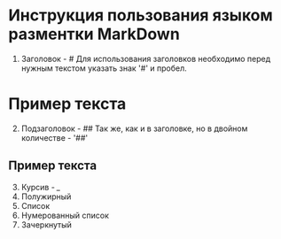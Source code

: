 # Инструкция пользования языком разментки MarkDown

1. Заголовок - # Для использования заголовков необходимо перед нужным текстом указать знак '#' и пробел. 
# Пример текста

2. Подзаголовок - ## Так же, как и в заголовке, но в двойном количестве - '##'
## Пример текста

3. Курсив - *_* 
4. Полужирный
5. Список
6. Нумерованный список
7. Зачеркнутый